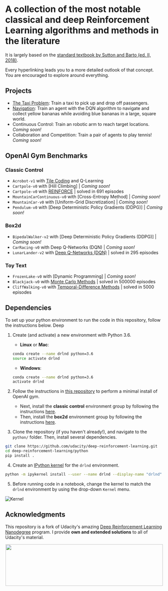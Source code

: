 [//]: # (Image References)

[image2]: https://user-images.githubusercontent.com/10624937/42386929-76f671f0-8106-11e8-9376-f17da2ae852e.png "Kernel"

# A collection of the most notable classical and deep Reinforcement Learning algorithms and methods in the literature
It is largely based on the [standard textbook by Sutton and Barto (ed. II, 2018)](http://incompleteideas.net/book/the-book.html).

Every hyperlinking leads you to a more detailed outlook of that concept. You are encouraged to explore around everything.

## Projects

* [The Taxi Problem](https://github.com/plopd/deep-reinforcement-learning/blob/master/lab-taxi/README.md): Train a taxi to pick up and drop off passengers.
* [Navigation](https://github.com/plopd/navigation): Train an agent with the DQN algorithm to navigate and collect yellow bananas while avoiding blue bananas in a large, square world.
* Continuous Control: Train an robotic arm to reach target locations. _Coming soon!_
* Collaboration and Competition: Train a pair of agents to play tennis! _Coming soon!_

## OpenAI Gym Benchmarks

### Classic Control
- `Acrobot-v1` with [Tile Coding](https://github.com/plopd/deep-reinforcement-learning/blob/master/tile-coding/Tile_Coding.ipynb) and Q-Learning
- `Cartpole-v0` with [Hill Climbing] | _Coming soon!_
- `Cartpole-v0` with [REINFORCE](https://github.com/plopd/deep-reinforcement-learning/tree/master/reinforce) | solved in 691 episodes
- `MountainCarContinuous-v0` with [Cross-Entropy Method] | _Coming soon!_
- `MountainCar-v0` with [Uniform-Grid Discretization] | _Coming soon!_
- `Pendulum-v0` with [Deep Deterministic Policy Gradients (DDPG)] | _Coming soon!_

### Box2d
- `BipedalWalker-v2` with [Deep Deterministic Policy Gradients (DDPG)] | _Coming soon!_
- `CarRacing-v0` with Deep Q-Networks (DQN) | _Coming soon!_
- `LunarLander-v2` with [Deep Q-Networks (DQN)](https://github.com/plopd/deep-reinforcement-learning/blob/master/dqn/Deep_Q_Network.ipynb) | solved in 295 episodes

### Toy Text
- `FrozenLake-v0` with [Dynamic Programming] | _Coming soon!_
- `Blackjack-v0` with [Monte Carlo Methods](https://github.com/plopd/deep-reinforcement-learning/tree/master/monte-carlo) | solved in 500000 episodes
- `CliffWalking-v0` with [Temporal-Difference Methods](https://github.com/plopd/deep-reinforcement-learning/blob/master/temporal-difference/Temporal_Difference.ipynb) | solved in 5000 episodes

## Dependencies

To set up your python environment to run the code in this repository, follow the instructions below.
Deep
1. Create (and activate) a new environment with Python 3.6.

	- __Linux__ or __Mac__: 
	```bash
	conda create --name drlnd python=3.6
	source activate drlnd
	```
	- __Windows__: 
	```bash
	conda create --name drlnd python=3.6 
	activate drlnd
	```
	
2. Follow the instructions in [this repository](https://github.com/openai/gym) to perform a minimal install of OpenAI gym.  
	- Next, install the **classic control** environment group by following the instructions [here](https://github.com/openai/gym#classic-control).
	- Then, install the **box2d** environment group by following the instructions [here](https://github.com/openai/gym#box2d).
	
3. Clone the repository (if you haven't already!), and navigate to the `python/` folder.  Then, install several dependencies.
```bash
git clone https://github.com/udacity/deep-reinforcement-learning.git
cd deep-reinforcement-learning/python
pip install .
```

4. Create an [IPython kernel](http://ipython.readthedocs.io/en/stable/install/kernel_install.html) for the `drlnd` environment.  
```bash
python -m ipykernel install --user --name drlnd --display-name "drlnd"
```

5. Before running code in a notebook, change the kernel to match the `drlnd` environment by using the drop-down `Kernel` menu. 

![Kernel][image2]

## Acknowledgments

This repository is a fork of Udacity's amazing [Deep Reinforcement Learning Nanodegree](https://www.udacity.com/course/deep-reinforcement-learning-nanodegree--nd893) program. I provide **own and extended solutions** to all of Udacity's material.

<p align="center"><a href="https://www.udacity.com/course/deep-reinforcement-learning-nanodegree--nd893"></p>

<p align="center"><a href="https://www.udacity.com/course/deep-reinforcement-learning-nanodegree--nd893">
 <img width="503" height="133" src="https://user-images.githubusercontent.com/10624937/42135812-1829637e-7d16-11e8-9aa1-88056f23f51e.png"></a>
</p>
